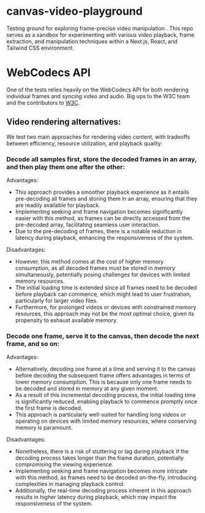 # canvas-video-playground
Testing ground for exploring frame-precise video manipulation . This repo serves as a sandbox for experimenting with various video playback, frame extraction, and manipulation techniques within a Next.js, React, and Tailwind CSS environment. 

# WebCodecs API
One of the tests relies heavily on the WebCodecs API for both rendering individual frames and syncing video and audio. Big ups to the W3C team and the contributors to [W3C](https://w3c.github.io/).

## Video rendering alternatives:

We test two main approaches for rendering video content, with tradeoffs between efficiency, resource utilization, and playback quality:

### Decode all samples first, store the decoded frames in an array, and then play them one after the other:

Advantages:
- This approach provides a smoother playback experience as it entails pre-decoding all frames and storing them in an array, ensuring that they are readily available for playback.
- Implementing seeking and frame navigation becomes significantly easier with this method, as frames can be directly accessed from the pre-decoded array, facilitating seamless user interaction.
- Due to the pre-decoding of frames, there is a notable reduction in latency during playback, enhancing the responsiveness of the system.

Disadvantages:
- However, this method comes at the cost of higher memory consumption, as all decoded frames must be stored in memory simultaneously, potentially posing challenges for devices with limited memory resources.
- The initial loading time is extended since all frames need to be decoded before playback can commence, which might lead to user frustration, particularly for larger video files.
- Furthermore, for prolonged videos or devices with constrained memory resources, this approach may not be the most optimal choice, given its propensity to exhaust available memory.

### Decode one frame, serve it to the canvas, then decode the next frame, and so on:

Advantages:
- Alternatively, decoding one frame at a time and serving it to the canvas before decoding the subsequent frame offers advantages in terms of lower memory consumption. This is because only one frame needs to be decoded and stored in memory at any given moment.
- As a result of this incremental decoding process, the initial loading time is significantly reduced, enabling playback to commence promptly once the first frame is decoded.
- This approach is particularly well-suited for handling long videos or operating on devices with limited memory resources, where conserving memory is paramount.

Disadvantages:
- Nonetheless, there is a risk of stuttering or lag during playback if the decoding process takes longer than the frame duration, potentially compromising the viewing experience.
- Implementing seeking and frame navigation becomes more intricate with this method, as frames need to be decoded on-the-fly, introducing complexities in managing playback control.
- Additionally, the real-time decoding process inherent in this approach results in higher latency during playback, which may impact the responsiveness of the system.





